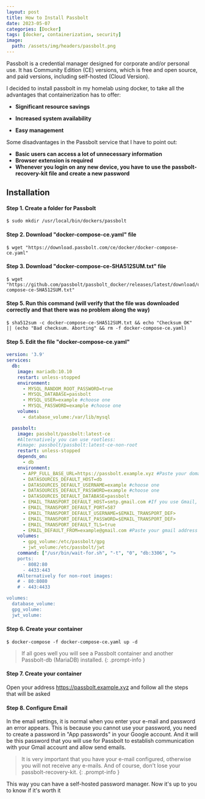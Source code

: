 ```yaml
---
layout: post
title: How to Install Passbolt
date: 2023-05-07 
categories: [Docker]
tags: [docker, containerization, security]
image:
  path: /assets/img/headers/passbolt.png
---
```



Passbolt is a credential manager designed for corporate and/or personal use. It has Community Edition (CE) versions, which is free and open source, and paid versions, including self-hosted (Cloud Version). 

I decided to install passbolt in my homelab using docker, to take all the advantages that containerization has to offer:

- **Significant resource savings**

- **Increased system availability**

- **Easy management**

Some disadvantages in the Passbolt service that I have to point out:
- **Basic users can access a lot of unnecessary information**
- **Browser extension is required**
- **Whenever you login on any new device, you have to use the passbolt-recovery-kit file and create a new password**

## Installation

#### Step 1. Create a folder for Passbolt

```console
$ sudo mkdir /usr/local/bin/dockers/passbolt
```

#### Step 2. Download "docker-compose-ce.yaml" file

```console
$ wget "https://download.passbolt.com/ce/docker/docker-compose-ce.yaml"
```
#### Step 3. Download "docker-compose-ce-SHA512SUM.txt" file

```console
$ wget "https://github.com/passbolt/passbolt_docker/releases/latest/download/docker-compose-ce-SHA512SUM.txt"
```
#### Step 5. Run this command (will verify that the file was downloaded correctly and that there was no problem along the way)

```console
$ sha512sum -c docker-compose-ce-SHA512SUM.txt && echo "Checksum OK" || (echo "Bad checksum. Aborting" && rm -f docker-compose-ce.yaml)
```

#### Step 5. Edit the file "docker-compose-ce.yaml"

```yaml
version: '3.9'
services:
  db:
    image: mariadb:10.10
    restart: unless-stopped
    environment:
      - MYSQL_RANDOM_ROOT_PASSWORD=true
      - MYSQL_DATABASE=passbolt
      - MYSQL_USER=example #choose one
      - MYSQL_PASSWORD=example #choose one
    volumes:
      - database_volume:/var/lib/mysql

  passbolt:
    image: passbolt/passbolt:latest-ce
    #Alternatively you can use rootless:
    #image: passbolt/passbolt:latest-ce-non-root
    restart: unless-stopped
    depends_on:
      - db
    environment:
      - APP_FULL_BASE_URL=https://passbolt.example.xyz #Paste your domain
      - DATASOURCES_DEFAULT_HOST=db
      - DATASOURCES_DEFAULT_USERNAME=example #choose one
      - DATASOURCES_DEFAULT_PASSWORD=example #choose one
      - DATASOURCES_DEFAULT_DATABASE=passbolt
      - EMAIL_TRANSPORT_DEFAULT_HOST=smtp.gmail.com #If you use Gmail, do not change any of these parameters
      - EMAIL_TRANSPORT_DEFAULT_PORT=587
      - EMAIL_TRANSPORT_DEFAULT_USERNAME=$EMAIL_TRANSPORT_DEF>
      - EMAIL_TRANSPORT_DEFAULT_PASSWORD=$EMAIL_TRANSPORT_DEF>
      - EMAIL_TRANSPORT_DEFAULT_TLS=true
      - EMAIL_DEFAULT_FROM=example@gmail.com #Paste your gmail address
    volumes:
      - gpg_volume:/etc/passbolt/gpg
      - jwt_volume:/etc/passbolt/jwt
    command: ["/usr/bin/wait-for.sh", "-t", "0", "db:3306", ">
    ports:
      - 8082:80
      - 4433:443
    #Alternatively for non-root images:
    # - 80:8080
    # - 443:4433

volumes:
  database_volume:
  gpg_volume:
  jwt_volume:
```
#### Step 6. Create your container

```console
$ docker-compose -f docker-compose-ce.yaml up -d
```
> If all goes well you will see a Passbolt container and another Passbolt-db (MariaDB) installed.
{: .prompt-info }

#### Step 7. Create your container
Open your address https://passbolt.example.xyz and follow all the steps that will be asked

#### Step 8. Configure Email
In the email settings, it is normal when you enter your e-mail and password an error appears. This is because you cannot use your password, you need to create a password in "App passwords" in your Google account. And it will be this password that you will use for Passbolt to establish communication with your Gmail account and allow send emails.

> It is very important that you have your e-mail configured, otherwise you will not receive any e-mails. And of course, don't lose your passbolt-recovery-kit.
{: .prompt-info }

This way you can have a self-hosted password manager. Now it's up to you to know if it's worth it